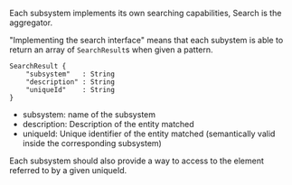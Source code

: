 Each subsystem implements its own searching capabilities, Search is the aggregator.

"Implementing the search interface" means that each subystem is able to return an array of `SearchResult`s when given a pattern.

```
SearchResult {
	"subsystem"   : String
	"description" : String
	"uniqueId"    : String
}
```

- subsystem: name of the subsystem
- description: Description of the entity matched
- uniqueId: Unique identifier of the entity matched (semantically valid inside the corresponding subsystem)

Each subsystem should also provide a way to access to the element referred to by a given uniqueId.

